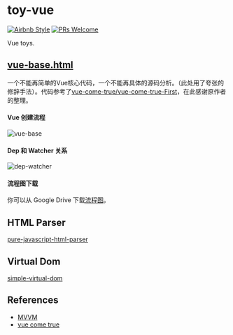 # toy-vue

[![Airbnb Style](https://img.shields.io/badge/code%20style-Airbnb-ff5a5f.svg?style=flat-square)](https://github.com/airbnb/javascript)
[![PRs Welcome](https://img.shields.io/badge/PRs-welcome-brightgreen.svg?style=flat-square)](http://makeapullrequest.com)

Vue toys.

## [vue-base.html](https://zhoukekestar.github.io/toy-vue/src/vue-base.html)
一个不能再简单的Vue核心代码，一个不能再具体的源码分析。（此处用了夸张的修辞手法）。代码参考了[vue-come-true/vue-come-true-First](https://github.com/coderzzp/vue-come-true/blob/master/vue-come-true-First/vue-come-true.html)，在此感谢原作者的整理。

#### Vue 创建流程
![vue-base](https://user-images.githubusercontent.com/7157346/27902223-852f21c2-6267-11e7-9db5-420a70bed0ca.jpg)

#### Dep 和 Watcher 关系
![dep-watcher](https://user-images.githubusercontent.com/7157346/27902225-8675656e-6267-11e7-8769-6914a70cbf25.jpg)

#### 流程图下载
你可以从 Google Drive 下载[流程图](https://drive.google.com/file/d/0B9dg6tL91XqfUnpvUk9VWnN3Uzg/view?usp=sharing)。

## HTML Parser

[pure-javascript-html-parser](http://ejohn.org/blog/pure-javascript-html-parser/)

## Virtual Dom

[simple-virtual-dom](https://github.com/livoras/simple-virtual-dom)


## References
* [MVVM](https://github.com/fastCreator/MVVM)
* [vue come true](https://github.com/coderzzp/vue-come-true)
